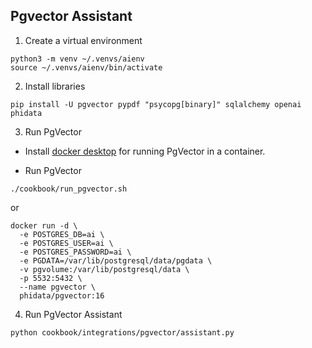 ## Pgvector Assistant

1. Create a virtual environment

```shell
python3 -m venv ~/.venvs/aienv
source ~/.venvs/aienv/bin/activate
```

2. Install libraries

```shell
pip install -U pgvector pypdf "psycopg[binary]" sqlalchemy openai phidata
```

3. Run PgVector

- Install [docker desktop](https://docs.docker.com/desktop/install/mac-install/) for running PgVector in a container.

- Run PgVector

```shell
./cookbook/run_pgvector.sh
```

or

```shell
docker run -d \
  -e POSTGRES_DB=ai \
  -e POSTGRES_USER=ai \
  -e POSTGRES_PASSWORD=ai \
  -e PGDATA=/var/lib/postgresql/data/pgdata \
  -v pgvolume:/var/lib/postgresql/data \
  -p 5532:5432 \
  --name pgvector \
  phidata/pgvector:16
```

4. Run PgVector Assistant

```shell
python cookbook/integrations/pgvector/assistant.py
```
